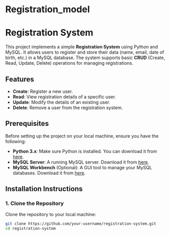 # Registration_model
# Registration System

This project implements a simple **Registration System** using Python and MySQL. It allows users to register and store their data (name, email, date of birth, etc.) in a MySQL database. The system supports basic **CRUD** (Create, Read, Update, Delete) operations for managing registrations.

## Features

- **Create**: Register a new user.
- **Read**: View registration details of a specific user.
- **Update**: Modify the details of an existing user.
- **Delete**: Remove a user from the registration system.

## Prerequisites

Before setting up the project on your local machine, ensure you have the following:

- **Python 3.x**: Make sure Python is installed. You can download it from [here](https://www.python.org/downloads/).
- **MySQL Server**: A running MySQL server. Download it from [here](https://dev.mysql.com/downloads/installer/).
- **MySQL Workbench** (Optional): A GUI tool to manage your MySQL databases. Download it from [here](https://dev.mysql.com/downloads/workbench/).

## Installation Instructions

### 1. Clone the Repository

Clone the repository to your local machine:

```bash
git clone https://github.com/your-username/registration-system.git
cd registration-system
